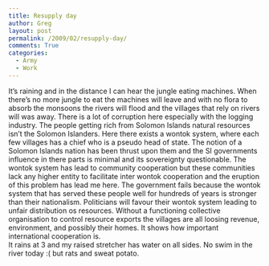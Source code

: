 ```yaml
---
title: Resupply day
author: Greg
layout: post
permalink: /2009/02/resupply-day/
comments: True
categories:
  - Army
  - Work
---
```

It&#8217;s raining and in the distance I can hear the jungle eating machines. When there&#8217;s no more jungle to eat the machines will leave and with no flora to absorb the monsoons the rivers will flood and the villages that rely on rivers will was away. There is a lot of corruption here especially with the logging industry. The people getting rich from Solomon Islands natural resources isn&#8217;t the Solomon Islanders. Here there exists a wontok system, where each few villages has a chief who is a pseudo head of state. The notion of a Solomon Islands nation has been thrust upon them and the SI governments influence in there parts is minimal and its sovereignty questionable. The wontok system has lead to community cooperation but these communities lack any higher entity to facilitate inter wontok cooperation and the eruption of this problem has lead me here. The government fails because the wontok system that has served these people well for hundreds of years is stronger than their nationalism. Politicians will favour their wontok system leading to unfair distribution os resources. Without a functioning collective organisation to control resource exports the villages are all loosing revenue, environment, and possibly their homes. It shows how important international cooperation is.  
It rains at 3 and my raised stretcher has water on all sides. No swim in the river today :( but rats and sweat potato.